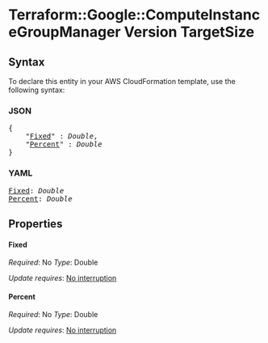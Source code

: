 # Terraform::Google::ComputeInstanceGroupManager Version TargetSize

## Syntax

To declare this entity in your AWS CloudFormation template, use the following syntax:

### JSON

<pre>
{
    "<a href="#fixed" title="Fixed">Fixed</a>" : <i>Double</i>,
    "<a href="#percent" title="Percent">Percent</a>" : <i>Double</i>
}
</pre>

### YAML

<pre>
<a href="#fixed" title="Fixed">Fixed</a>: <i>Double</i>
<a href="#percent" title="Percent">Percent</a>: <i>Double</i>
</pre>

## Properties

#### Fixed

_Required_: No
_Type_: Double

_Update requires_: [No interruption](https://docs.aws.amazon.com/AWSCloudFormation/latest/UserGuide/using-cfn-updating-stacks-update-behaviors.html#update-no-interrupt)

#### Percent

_Required_: No
_Type_: Double

_Update requires_: [No interruption](https://docs.aws.amazon.com/AWSCloudFormation/latest/UserGuide/using-cfn-updating-stacks-update-behaviors.html#update-no-interrupt)

